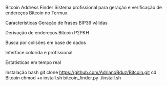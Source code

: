 Bitcoin Address Finder
Sistema profissional para geração e verificação de endereços Bitcoin no Termux.

Características
Geração de frases BIP39 válidas

Derivação de endereços Bitcoin P2PKH

Busca por colisões em base de dados

Interface colorida e profissional

Estatísticas em tempo real

Instalação
bash
git clone https://github.com/AdrianoBduz/Bitcoin.git
cd Bitcoin
chmod +x install.sh bitcoin_finder.py
./install.sh

